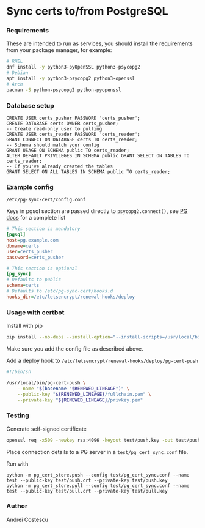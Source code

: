 # Sync certs to/from PostgreSQL

### Requirements

These are intended to run as services, you should install the requirements from your package manager,
for example:

```sh
# RHEL
dnf install -y python3-pyOpenSSL python3-psycopg2
# Debian
apt install -y python3-psycopg2 python3-openssl
# Arch
pacman -S python-psycopg2 python-pyopenssl
```

### Database setup

```postgresql
CREATE USER certs_pusher PASSWORD 'certs_pusher';
CREATE DATABASE certs OWNER certs_pusher;
-- Create read-only user to pulling
CREATE USER certs_reader PASSWORD 'certs_reader';
GRANT CONNECT ON DATABASE certs TO certs_reader;
-- Schema should match your config
GRANT USAGE ON SCHEMA public TO certs_reader;
ALTER DEFAULT PRIVILEGES IN SCHEMA public GRANT SELECT ON TABLES TO certs_reader;
-- If you've already created the tables
GRANT SELECT ON ALL TABLES IN SCHEMA public TO certs_reader;
```

### Example config

`/etc/pg-sync-cert/config.conf`

Keys in pgsql section are passed directly to `psycopg2.connect()`, see [PG docs](https://www.postgresql.org/docs/current/libpq-connect.html#LIBPQ-PARAMKEYWORDS)
for a complete list

```ini
# This section is mandatory
[pgsql]
host=pg.example.com
dbname=certs
user=certs_pusher
password=certs_pusher

# This section is optional
[pg_sync]
# Defaults to public
schema=certs
# Defaults to /etc/pg-sync-cert/hooks.d
hooks_dir=/etc/letsencrypt/renewal-hooks/deploy
```

### Usage with certbot

Install with pip

```sh
pip install --no-deps --install-option="--install-scripts=/usr/local/bin" git+https://github.com/cosandr/pg-cert-store.git
```

Make sure you add the config file as described above.

Add a deploy hook to `/etc/letsencrypt/renewal-hooks/deploy/pg-cert-push`

```sh
#!/bin/sh

/usr/local/bin/pg-cert-push \
    --name "$(basename "$RENEWED_LINEAGE")" \
    --public-key "${RENEWED_LINEAGE}/fullchain.pem" \
    --private-key "${RENEWED_LINEAGE}/privkey.pem"
```

### Testing

Generate self-signed certificate

```sh
openssl req -x509 -newkey rsa:4096 -keyout test/push.key -out test/push.crt -sha256 -days 365 -nodes -subj '/CN=localhost'
```

Place connection details to a PG server in a `test/pg_cert_sync.conf` file.

Run with

```shell
python -m pg_cert_store.push --config test/pg_cert_sync.conf --name test --public-key test/push.crt --private-key test/push.key
python -m pg_cert_store.pull --config test/pg_cert_sync.conf --name test --public-key test/pull.crt --private-key test/pull.key
```

### Author

Andrei Costescu
